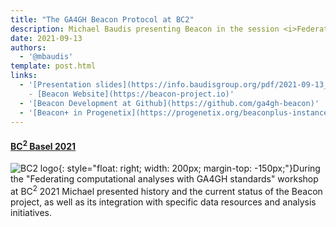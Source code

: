 ```yaml
---
title: "The GA4GH Beacon Protocol at BC2"
description: Michael Baudis presenting Beacon in the session <i>Federating computational analyses with GA4GH standards</i>
date: 2021-09-13
authors:
  - '@mbaudis'
template: post.html
links:
  - '[Presentation slides](https://info.baudisgroup.org/pdf/2021-09-13___Michael-Baudis__Beacon__BC2-2021-GA4GH-Session.pdf)
    - [Beacon Website](https://beacon-project.io)'
  - '[Beacon Development at Github](https://github.com/ga4gh-beacon)'
  - '[Beacon+ in Progenetix](https://progenetix.org/beaconplus-instances/beaconplus/)'
---
```


#### [BC<sup>2</sup> Basel 2021](https://www.bc2.ch/tutorials-workshops)

![BC2 logo](/img/logo_bc2.svg){: style="float: right; width: 200px; margin-top: -150px;"}During the "Federating computational analyses with GA4GH standards" workshop at
BC<sup>2</sup> 2021 Michael presented history and the current status of the Beacon
project, as well as its integration with specific data resources and analysis initiatives.
